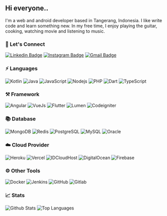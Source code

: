 ## Hi everyone..

I'm a web and android developer based in Tangerang, Indonesia. I like write code and learn something new. In my free time, I enjoy playing the guitar, cooking, watching movie and listening to music.


### 🔌 Let's Connect
[![Linkedin Badge](https://img.shields.io/badge/-yudaadp-0077b5?style=flat-square&logo=Linkedin&logoColor=white&link=https://www.linkedin.com/in/yudaadp/)](https://www.linkedin.com/in/yudaadp/)
[![Instagram Badge](https://img.shields.io/badge/-yudaadp__-405de6?style=flat-square&logo=instagram&logoColor=white&link=https://www.instagram.com/yudaadp_/)](https://www.instagram.com/yudaadp_/)
[![Gmail Badge](https://img.shields.io/badge/-yudaadp@gmail.com-dd4b39?style=flat-square&logo=Gmail&logoColor=white&link=mailto:yudaadp@gmail.com)](mailto:yudaadp@gmail.com)

### ⚡ Languages
![Kotlin](https://img.shields.io/static/v1?style=flat-square&color=18181B&labelColor=18181B&label=&message=Kotlin&logo=kotlin)
![Java](https://img.shields.io/static/v1?style=flat-square&color=18181B&labelColor=18181B&label=&message=Java)
![JavaScript](https://img.shields.io/static/v1?style=flat-square&color=18181B&labelColor=18181B&label=&message=JavaScript&logo=javascript)
![Nodejs](https://img.shields.io/static/v1?style=flat-square&color=18181B&labelColor=18181B&label=&message=Node.JS&logo=node.js)
![PHP](https://img.shields.io/static/v1?style=flat-square&color=18181B&labelColor=18181B&label=&message=PHP&logo=php)
![Dart](https://img.shields.io/static/v1?style=flat-square&color=18181B&labelColor=18181B&label=&message=Dart&logo=dart)
![TypeScript](https://img.shields.io/static/v1?style=flat-square&color=18181B&labelColor=18181B&label=&message=TypeScript&logo=typescript)

### ⚒️ Framework
![Angular](https://img.shields.io/static/v1?style=flat-square&color=18181B&labelColor=18181B&label=&message=Angular&logo=angular)
![VueJs](https://img.shields.io/static/v1?style=flat-square&color=18181B&labelColor=18181B&label=&message=Vue.Js&logo=vue.js)
![Flutter](https://img.shields.io/static/v1?style=flat-square&color=18181B&labelColor=18181B&label=&message=Flutter&logo=flutter)
![Lumen](https://img.shields.io/static/v1?style=flat-square&color=18181B&labelColor=18181B&label=&message=Lumen&logo=lumen)
![Codeigniter](https://img.shields.io/static/v1?style=flat-square&color=18181B&labelColor=18181B&label=&message=Codeigniter&logo=codeigniter)

### 📚 Database
![MongoDB](https://img.shields.io/static/v1?style=flat-square&color=18181B&labelColor=18181B&label=&message=MongoDB&logo=mongodb)
![Redis](https://img.shields.io/static/v1?style=flat-square&color=18181B&labelColor=18181B&label=&message=Redis&logo=redis)
![PostgreSQL](https://img.shields.io/static/v1?style=flat-square&color=18181B&labelColor=18181B&label=&message=PostgreSQL&logo=postgresql)
![MySQL](https://img.shields.io/static/v1?style=flat-square&color=18181B&labelColor=18181B&label=&message=MySQL&logo=mysql)
![Oracle](https://img.shields.io/static/v1?style=flat-square&color=18181B&labelColor=18181B&label=&message=Oracle&logo=oracle)

### ☁️ Cloud Provider
![Heroku](https://img.shields.io/static/v1?style=flat-square&color=18181B&labelColor=18181B&label=&message=Heroku&logo=heroku)
![Vercel](https://img.shields.io/static/v1?style=flat-square&color=18181B&labelColor=18181B&label=&message=Vercel&logo=vercel)
![IDCloudHost](https://img.shields.io/static/v1?style=flat-square&color=18181B&labelColor=18181B&label=&message=IDCloudHost&logo=icloud)
![DigitalOcean](https://img.shields.io/static/v1?style=flat-square&color=18181B&labelColor=18181B&label=&message=DigitalOcean&logo=digitalocean)
![Firebase](https://img.shields.io/static/v1?style=flat-square&color=18181B&labelColor=18181B&label=&message=Firebase&logo=firebase)

### ⚙️ Other Tools
![Docker](https://img.shields.io/static/v1?style=flat-square&color=18181B&labelColor=18181B&label=&message=Docker&logo=docker)
![Jenkins](https://img.shields.io/static/v1?style=flat-square&color=18181B&labelColor=18181B&label=&message=Jenkins&logo=jenkins)
![GitHub](https://img.shields.io/static/v1?style=flat-square&color=18181B&labelColor=18181B&label=&message=GitHub&logo=github)
![Gitlab](https://img.shields.io/static/v1?style=flat-square&color=18181B&labelColor=18181B&label=&message=Gitlab&logo=gitlab)

### 📈 Stats
![Github Stats](https://github-readme-stats.vercel.app/api?username=yudaadp&count_private=true&show_icons=true&include_all_commits=true&theme=dark)
![Top Languages](https://github-readme-stats.vercel.app/api/top-langs/?username=yudaadp&hide=html&layout=compact&langs_count=8&theme=dark)
